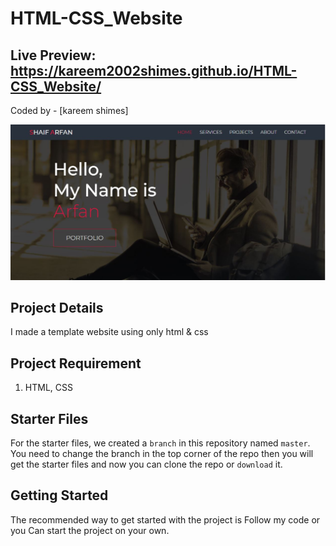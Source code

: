 # HTML-CSS_Website
## Live Preview: https://kareem2002shimes.github.io/HTML-CSS_Website/

Coded by - [kareem shimes]

![](/imges/Capture.JPG)

## Project Details
I made a template website using only html & css

## Project Requirement

1. HTML, CSS

## Starter Files

For the starter files, we created a `branch` in this repository named `master`. You need to change the branch in the top corner of the repo then you will get the starter files and now you can clone the repo or `download` it.

## Getting Started

The recommended way to get started with the project is Follow my code or you Can start the project on your own.
